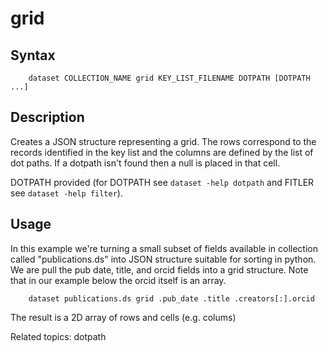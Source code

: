 
# grid

## Syntax

```
    dataset COLLECTION_NAME grid KEY_LIST_FILENAME DOTPATH [DOTPATH ...]
```

## Description

Creates a JSON structure representing a grid. The rows correspond to the
records identified in the key list and the columns are defined by the
list of dot paths.  If a dotpath isn't found then a null is placed in that 
cell.

DOTPATH provided (for DOTPATH see `dataset -help dotpath` and FITLER see `dataset -help filter`).

## Usage

In this example we're turning a small subset of fields available in 
collection called "publications.ds" into JSON structure suitable for sorting
in python. We are pull the pub date, title, and orcid fields into a grid
structure. Note that in our example below the orcid itself is an array.

```shell
    dataset publications.ds grid .pub_date .title .creators[:].orcid
```

The result is a 2D array of rows and cells (e.g. colums)

Related topics: dotpath

